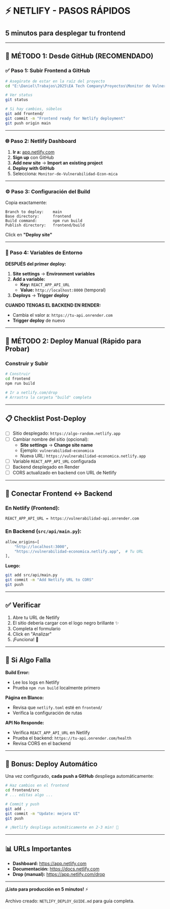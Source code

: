 # ⚡ NETLIFY - PASOS RÁPIDOS

## 5 minutos para desplegar tu frontend

---

## 🚀 MÉTODO 1: Desde GitHub (RECOMENDADO)

### ✅ Paso 1: Subir Frontend a GitHub

```bash
# Asegúrate de estar en la raíz del proyecto
cd "E:\Daniel\Trabajos\2025\EA Tech Company\Proyectos\Monitor de Vulnerabilidad Economica"

# Ver status
git status

# Si hay cambios, súbelos
git add frontend/
git commit -m "Frontend ready for Netlify deployment"
git push origin main
```

---

### 🌐 Paso 2: Netlify Dashboard

1. **Ir a:** [app.netlify.com](https://app.netlify.com)
2. **Sign up** con GitHub
3. **Add new site** → **Import an existing project**
4. **Deploy with GitHub**
5. Selecciona: `Monitor-de-Vulnerabilidad-Econ-mica`

---

### ⚙️ Paso 3: Configuración del Build

Copia exactamente:

```
Branch to deploy:    main
Base directory:      frontend
Build command:       npm run build
Publish directory:   frontend/build
```

Click en **"Deploy site"**

---

### 🔧 Paso 4: Variables de Entorno

**DESPUÉS del primer deploy:**

1. **Site settings** → **Environment variables**
2. **Add a variable:**
   - **Key:** `REACT_APP_API_URL`
   - **Value:** `http://localhost:8000` (temporal)
3. **Deploys** → **Trigger deploy**

**CUANDO TENGAS EL BACKEND EN RENDER:**
- Cambia el valor a: `https://tu-api.onrender.com`
- **Trigger deploy** de nuevo

---

## 🎯 MÉTODO 2: Deploy Manual (Rápido para Probar)

### Construir y Subir

```bash
# Construir
cd frontend
npm run build

# Ir a netlify.com/drop
# Arrastra la carpeta "build" completa
```

---

## 📋 Checklist Post-Deploy

- [ ] Sitio desplegado: `https://algo-random.netlify.app`
- [ ] Cambiar nombre del sitio (opcional):
  - **Site settings** → **Change site name**
  - Ejemplo: `vulnerabilidad-economica`
  - Nueva URL: `https://vulnerabilidad-economica.netlify.app`
- [ ] Variable `REACT_APP_API_URL` configurada
- [ ] Backend desplegado en Render
- [ ] CORS actualizado en backend con URL de Netlify

---

## 🔗 Conectar Frontend ↔ Backend

### En Netlify (Frontend):
```
REACT_APP_API_URL = https://vulnerabilidad-api.onrender.com
```

### En Backend (`src/api/main.py`):
```python
allow_origins=[
    "http://localhost:3000",
    "https://vulnerabilidad-economica.netlify.app",  # Tu URL
],
```

**Luego:**
```bash
git add src/api/main.py
git commit -m "Add Netlify URL to CORS"
git push
```

---

## ✅ Verificar

1. Abre tu URL de Netlify
2. El sitio debería cargar con el logo negro brillante ✨
3. Completa el formulario
4. Click en "Analizar"
5. ¡Funciona! 🎉

---

## 🐛 Si Algo Falla

**Build Error:**
- Lee los logs en Netlify
- Prueba `npm run build` localmente primero

**Página en Blanco:**
- Revisa que `netlify.toml` esté en `frontend/`
- Verifica la configuración de rutas

**API No Responde:**
- Verifica `REACT_APP_API_URL` en Netlify
- Prueba el backend: `https://tu-api.onrender.com/health`
- Revisa CORS en el backend

---

## 🎁 Bonus: Deploy Automático

Una vez configurado, **cada push a GitHub** despliega automáticamente:

```bash
# Haz cambios en el frontend
cd frontend/src
# ... editas algo ...

# Commit y push
git add .
git commit -m "Update: mejora UI"
git push

# ¡Netlify despliega automáticamente en 2-3 min! 🚀
```

---

## 📊 URLs Importantes

- **Dashboard:** https://app.netlify.com
- **Documentación:** https://docs.netlify.com
- **Drop (manual):** https://app.netlify.com/drop

---

**¡Listo para producción en 5 minutos!** ⚡

Archivo creado: `NETLIFY_DEPLOY_GUIDE.md` para guía completa.

